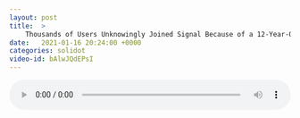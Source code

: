 ```yaml
---
layout: post
title:  >
    Thousands of Users Unknowingly Joined Signal Because of a 12-Year-Old's App
date:   2021-01-16 20:24:00 +0000
categories: solidot
video-id: bAlwJQdEPsI
---
```


<audio src="/assets/2d491a6bb3c6fc7a3bf50994aa965274.mp3" style="width: 100%;" controls></audio>

